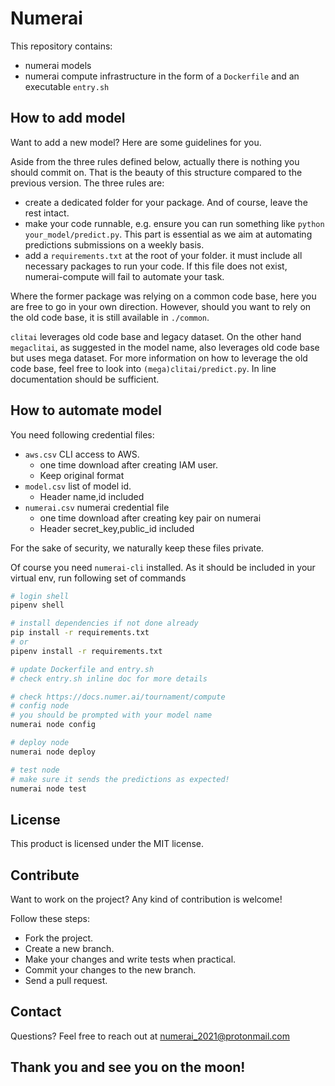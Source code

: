 # Numerai

This repository contains:
- numerai models
- numerai compute infrastructure in the form of a `Dockerfile` and an executable `entry.sh`

## How to add model

Want to add a new model? Here are some guidelines for you.

Aside from the three rules defined below, actually there is nothing you should commit on. That is the beauty of this structure compared to the previous version. The three rules are:
- create a dedicated folder for your package. And of course, leave the rest intact.
- make your code runnable, e.g. ensure you can run something like `python your_model/predict.py`. This part is essential as we aim at automating predictions submissions on a weekly basis.
- add a `requirements.txt` at the root of your folder. it must include all necessary packages to run your code. If this file does not exist, numerai-compute will fail to automate your task.

Where the former package was relying on a common code base, here you are free to go in your own direction. However, should you want to rely on the old code base, it is still available in `./common`.

`clitai` leverages old code base and legacy dataset. On the other hand `megaclitai`, as suggested in the model name, also leverages old code base but uses mega dataset. For more information on how to leverage the old code base, feel free to look into `(mega)clitai/predict.py`. In line documentation should be sufficient.

## How to automate model

You need following credential files:
- `aws.csv` CLI access to AWS.
    - one time download after creating IAM user.
    - Keep original format
- `model.csv` list of model id.
    - Header name,id included
- `numerai.csv` numerai credential file
    - one time download after creating key pair on numerai
    - Header secret_key,public_id included

For the sake of security, we naturally keep these files private.

Of course you need `numerai-cli` installed. As it should be included in your virtual env, run following set of commands

```bash
# login shell
pipenv shell

# install dependencies if not done already
pip install -r requirements.txt
# or
pipenv install -r requirements.txt

# update Dockerfile and entry.sh
# check entry.sh inline doc for more details

# check https://docs.numer.ai/tournament/compute
# config node
# you should be prompted with your model name
numerai node config

# deploy node
numerai node deploy

# test node
# make sure it sends the predictions as expected!
numerai node test
```

## License

This product is licensed under the MIT license.

## Contribute

Want to work on the project? Any kind of contribution is welcome!

Follow these steps:

- Fork the project.
- Create a new branch.
- Make your changes and write tests when practical.
- Commit your changes to the new branch.
- Send a pull request.

## Contact

Questions? Feel free to reach out at numerai_2021@protonmail.com

## Thank you and see you on the moon!